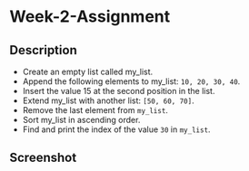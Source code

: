 # Week-2-Assignment

## Description

- Create an empty list called my_list.
- Append the following elements to my_list: `10, 20, 30, 40`.
- Insert the value 15 at the second position in the list.
- Extend my_list with another list: `[50, 60, 70]`.
- Remove the last element from `my_list`.
- Sort my_list in ascending order.
- Find and print the index of the value `30` in `my_list`.

## Screenshot
